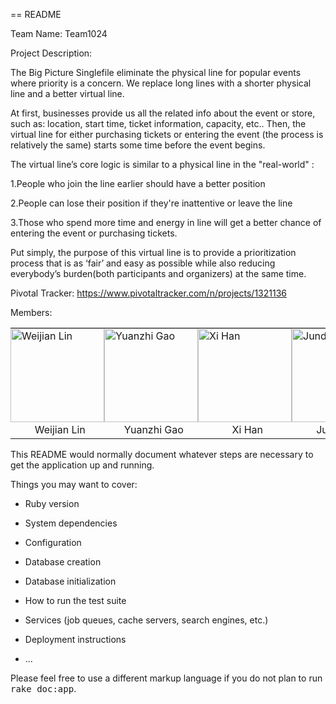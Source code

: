 == README

Team Name: Team1024

Project Description:


The Big Picture
Singlefile eliminate the physical line for popular events where priority is a concern. We replace long lines with a shorter physical line and a better virtual line. 

At first, businesses provide us all the related info about the event or store, such as: location, start time, ticket information, capacity, etc.. Then, the virtual line for either purchasing tickets or entering the event (the process is relatively the same) starts some time before the event begins. 

The virtual line’s core logic is similar to a physical line in the "real-world" :

1.People who join the line earlier should have a better position

2.People can lose their position if they're inattentive or leave the line

3.Those who spend more time and energy in line will get a better chance of entering the event or purchasing tickets.

Put simply, the purpose of this virtual line is to provide a prioritization process that is as ‘fair’ and easy as possible while also reducing everybody’s burden(both participants and organizers) at the same time.


Pivotal Tracker: https://www.pivotaltracker.com/n/projects/1321136

Members:
<table>
	<tbody>
		<tr>
			<td style="padding: 0px; margin: 0px;"><img src="https://media.licdn.com/mpr/mpr/shrinknp_200_200/p/8/005/091/34b/04d8b97.jpg" alt="Weijian Lin" width="150px" height="150px"></td>
			<td style="padding: 0px; margin: 0px;"><img src="https://raw.githubusercontent.com/scalableinternetservices/Team1024/gaoyuanzhi/Yuanzhi.jpg" alt="Yuanzhi Gao" width="150px" height="150px"></td>
			<td style="padding: 0px; margin: 0px;"><img src="https://media.licdn.com/mpr/mpr/shrinknp_200_200/AAEAAQAAAAAAAAOVAAAAJGU0NTU2MTQzLTZlOTAtNGE1ZS05ZDU5LTUxMzNmYTk4YmNkYg.jpg" alt="Xi Han" width="150px" height="150px"></td>
			<td style="padding: 0px; margin: 0px;"><img src="#" alt="Junda Zhu" width="150px" height="150px"></td>
		</tr>
		<tr>
			<td style="text-align: center;">&nbsp;&nbsp;Weijian Lin</td>
			<td style="text-align: center;">&nbsp;&nbsp;Yuanzhi Gao</td>
			<td style="text-align: center;">&nbsp;&nbsp;Xi Han</td>
			<td style="text-align: center;">&nbsp;&nbsp;Junda Zhu</td>
		</tr>
	</tbody>
</table>

This README would normally document whatever steps are necessary to get the
application up and running.

Things you may want to cover:

* Ruby version

* System dependencies

* Configuration

* Database creation

* Database initialization

* How to run the test suite

* Services (job queues, cache servers, search engines, etc.)

* Deployment instructions

* ...


Please feel free to use a different markup language if you do not plan to run
<tt>rake doc:app</tt>.
